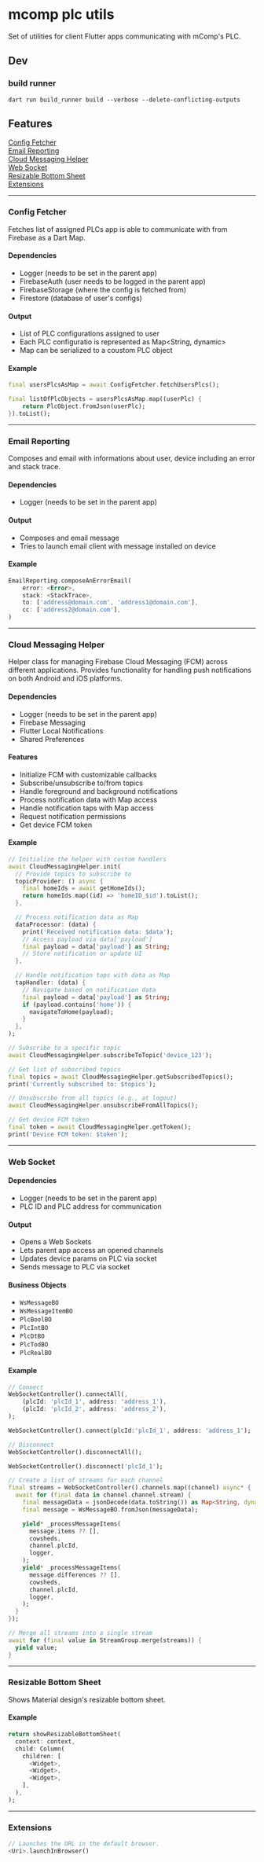 # mcomp plc utils

Set of utilities for client Flutter apps communicating with mComp's PLC.

## Dev

### build runner

`dart run build_runner build --verbose --delete-conflicting-outputs`

## Features

[Config Fetcher](#config-fetcher)\
[Email Reporting](#email-reporting)\
[Cloud Messaging Helper](#cloud-messaging-helper)\
[Web Socket](#web-socket)\
[Resizable Bottom Sheet](#resizable-bottom-sheet)\
[Extensions](#extensions)

---

### Config Fetcher

Fetches list of assigned PLCs app is able to communicate with from Firebase as a Dart Map.

#### Dependencies

- Logger (needs to be set in the parent app)
- FirebaseAuth (user needs to be logged in the parent app)
- FirebaseStorage (where the config is fetched from)
- Firestore (database of user's configs)

#### Output

- List of PLC configurations assigned to user
- Each PLC configuratio is represented as Map<String, dynamic>
- Map can be serialized to a coustom PLC object

#### Example

```dart
final usersPlcsAsMap = await ConfigFetcher.fetchUsersPlcs();

final listOfPlcObjects = usersPlcsAsMap.map((userPlc) {
    return PlcObject.fromJson(userPlc);
}).toList();
```

---

### Email Reporting

Composes and email with informations about user, device including an error and stack trace.

#### Dependencies

- Logger (needs to be set in the parent app)

#### Output

- Composes and email message
- Tries to launch email client with message installed on device

#### Example

```dart
EmailReporting.composeAnErrorEmail(
    error: <Error>,
    stack: <StackTrace>,
    to: ['address@domain.com', 'address1@domain.com'],
    cc: ['address2@domain.com'],
)
```

---

### Cloud Messaging Helper

Helper class for managing Firebase Cloud Messaging (FCM) across different applications. Provides functionality for handling push notifications on both Android and iOS platforms.

#### Dependencies

- Logger (needs to be set in the parent app)
- Firebase Messaging
- Flutter Local Notifications
- Shared Preferences

#### Features

- Initialize FCM with customizable callbacks
- Subscribe/unsubscribe to/from topics
- Handle foreground and background notifications
- Process notification data with Map access
- Handle notification taps with Map access
- Request notification permissions
- Get device FCM token

#### Example

```dart
// Initialize the helper with custom handlers
await CloudMessagingHelper.init(
  // Provide topics to subscribe to
  topicProvider: () async {
    final homeIds = await getHomeIds();
    return homeIds.map((id) => 'homeID_$id').toList();
  },

  // Process notification data as Map
  dataProcessor: (data) {
    print('Received notification data: $data');
    // Access payload via data['payload']
    final payload = data['payload'] as String;
    // Store notification or update UI
  },

  // Handle notification taps with data as Map
  tapHandler: (data) {
    // Navigate based on notification data
    final payload = data['payload'] as String;
    if (payload.contains('home')) {
      navigateToHome(payload);
    }
  },
);

// Subscribe to a specific topic
await CloudMessagingHelper.subscribeToTopic('device_123');

// Get list of subscribed topics
final topics = await CloudMessagingHelper.getSubscribedTopics();
print('Currently subscribed to: $topics');

// Unsubscribe from all topics (e.g., at logout)
await CloudMessagingHelper.unsubscribeFromAllTopics();

// Get device FCM token
final token = await CloudMessagingHelper.getToken();
print('Device FCM token: $token');
```

---

### Web Socket

#### Dependencies
- Logger (needs to be set in the parent app)
- PLC ID and PLC address for communication

#### Output

- Opens a Web Sockets
- Lets parent app access an opened channels
- Updates device params on PLC via socket
- Sends message to PLC via socket

#### Business Objects

- `WsMessageBO`
- `WsMessageItemBO`
- `PlcBoolBO`
- `PlcIntBO`
- `PlcDtBO`
- `PlcTodBO`
- `PlcRealBO`

#### Example

```dart
// Connect
WebSocketController().connectAll(,
    (plcId: 'plcId_1', address: 'address_1'),
    (plcId: 'plcId_2', address: 'address_2'),
);

WebSocketController().connect(plcId:'plcId_1', address: 'address_1');

// Disconnect
WebSocketController().disconnectAll();

WebSocketController().disconnect('plcId_1');

// Create a list of streams for each channel
final streams = WebSocketController().channels.map((channel) async* {
  await for (final data in channel.channel.stream) {
    final messageData = jsonDecode(data.toString()) as Map<String, dynamic>;
    final message = WsMessageBO.fromJson(messageData);

    yield* _processMessageItems(
      message.items ?? [],
      cowsheds,
      channel.plcId,
      logger,
    );
    yield* _processMessageItems(
      message.differences ?? [],
      cowsheds,
      channel.plcId,
      logger,
    );
  }
});

// Merge all streams into a single stream
await for (final value in StreamGroup.merge(streams)) {
  yield value;
}
```

---

### Resizable Bottom Sheet

Shows Material design's resizable bottom sheet.

#### Example

```dart
return showResizableBottomSheet(
  context: context,
  child: Column(
    children: [
      <Widget>,
      <Widget>,
      <Widget>,
    ],
  ),
);
```

---

### Extensions

```dart
// Launches the URL in the default browser.
<Uri>.launchInBrowser()
```
